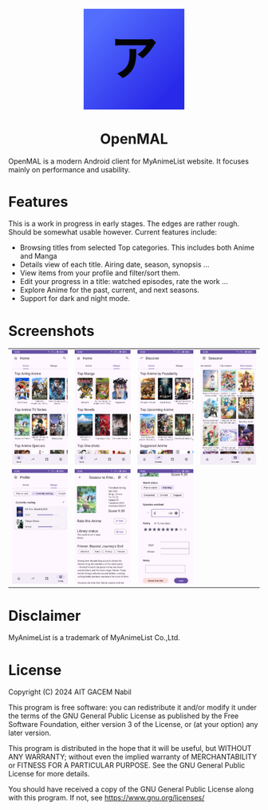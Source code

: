 <p align="center">
  <img src="./app/play_store_512.png" alt="drawing" width="40%">
</p>

<h1 align="center">OpenMAL</h1>

OpenMAL is a modern Android client for MyAnimeList website. It focuses mainly on performance and usability. 

# Features
This is a work in progress in early stages. The edges are rather rough. Should be somewhat usable however. Current features include:
- Browsing titles from selected Top categories. This includes both Anime and Manga
- Details view of each title. Airing date, season, synopsis ...
- View items from your profile and filter/sort them.
- Edit your progress in a title: watched episodes, rate the work ...
- Explore Anime for the past, current, and next seasons.
- Support for dark and night mode.

# Screenshots
<table>
  <tr>
    <td><img src="Screenshot_1.png" alt="Screenshot 1"></td>
    <td><img src="Screenshot_2.png" alt="Screenshot 2"></td>
    <td><img src="Screenshot_3.png" alt="Screenshot 3"></td>
    <td><img src="Screenshot_4.png" alt="Screenshot 1"></td>
  </tr>
   <tr>
    <td><img src="Screenshot_5.png" alt="Screenshot 2"></td>
    <td><img src="Screenshot_6.png" alt="Screenshot 3"></td>
    <td><img src="Screenshot_7.png" alt="Screenshot 4"></td>
  </tr>
</table>

# Disclaimer
MyAnimeList is a trademark of MyAnimeList Co.,Ltd.

# License
Copyright (C) 2024  AIT GACEM Nabil

This program is free software: you can redistribute it and/or modify
it under the terms of the GNU General Public License as published by
the Free Software Foundation, either version 3 of the License, or
(at your option) any later version.

This program is distributed in the hope that it will be useful,
but WITHOUT ANY WARRANTY; without even the implied warranty of
MERCHANTABILITY or FITNESS FOR A PARTICULAR PURPOSE.  See the
GNU General Public License for more details.

You should have received a copy of the GNU General Public License
along with this program.  If not, see https://www.gnu.org/licenses/
